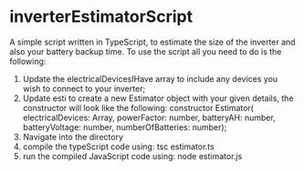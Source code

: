 # inverterEstimatorScript
A simple script written in TypeScript, to estimate the size of the inverter and also your battery backup time. 
To use the script all you need to do is the following:
1) Update the electricalDevicesIHave array to include any devices you wish to connect to your inverter;
2) Update esti to create a new Estimator object with your given details, the constructor will look like the following:
                                      constructor Estimator(
                                            electricalDevices: Array<ElectricalDevice>,
                                            powerFactor: number,
                                            batteryAH: number,
                                            batteryVoltage: number,
                                            numberOfBatteries: number);
3) Navigate into the directory
4) compile the typeScript code using: tsc estimator.ts
5) run the compiled JavaScript code using: node estimator.js 
